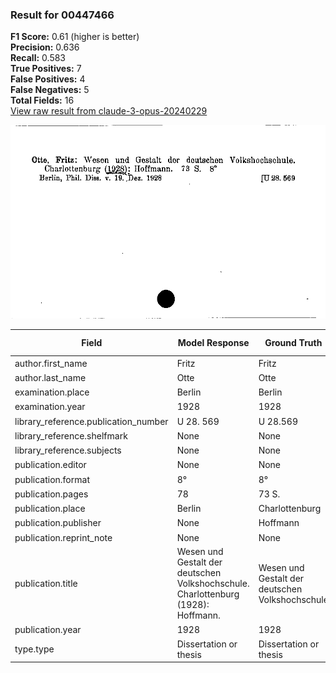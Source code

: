 ### Result for 00447466
**F1 Score:** 0.61 (higher is better)<br>**Precision:** 0.636<br>**Recall:** 0.583<br>**True Positives:** 7<br>**False Positives:** 4<br>**False Negatives:** 5<br>**Total Fields:** 16<br>[View raw result from claude-3-opus-20240229](https://github.com/RISE-UNIBAS/humanities_data_benchmark/blob/main/results/2025-09-02/T0145/request_T0145_00447466.json)

<img src="https://github.com/RISE-UNIBAS/humanities_data_benchmark/blob/main/benchmarks/zettelkatalog/images/00447466.jpg?raw=true" alt="00447466" width="600px">

| Field | Model Response | Ground Truth | Fuzzy Score | Match |
|-------|----------------|--------------|-------------|-------|
| author.first_name | Fritz | Fritz | 1.000 | ✅ |
| author.last_name | Otte | Otte | 1.000 | ✅ |
| examination.place | Berlin | Berlin | 1.000 | ✅ |
| examination.year | 1928 | 1928 | 1.000 | ✅ |
| library_reference.publication_number | U 28. 569 | U 28.569 | 0.941 | ❌ |
| library_reference.shelfmark | None | None | 1.000 | ✅ |
| library_reference.subjects | None | None | 1.000 | ✅ |
| publication.editor | None | None | 1.000 | ✅ |
| publication.format | 8° | 8° | 1.000 | ✅ |
| publication.pages | 78 | 73 S. | 0.286 | ❌ |
| publication.place | Berlin | Charlottenburg | 0.300 | ❌ |
| publication.publisher | None | Hoffmann | 0.000 | ❌ |
| publication.reprint_note | None | None | 1.000 | ✅ |
| publication.title | Wesen und Gestalt der deutschen Volkshochschule. Charlottenburg (1928): Hoffmann. | Wesen und Gestalt der deutschen Volkshochschule | 0.734 | ❌ |
| publication.year | 1928 | 1928 | 1.000 | ✅ |
| type.type | Dissertation or thesis | Dissertation or thesis | 1.000 | ✅ |

